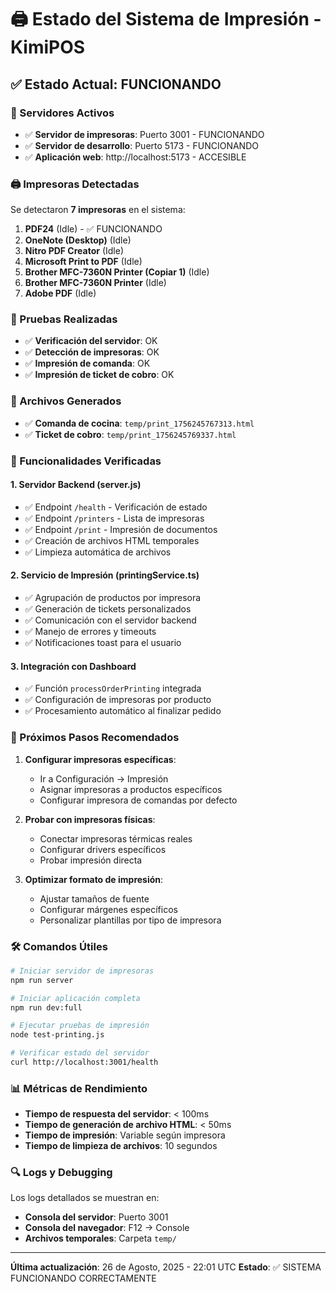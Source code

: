 # 🖨️ Estado del Sistema de Impresión - KimiPOS

## ✅ Estado Actual: FUNCIONANDO

### 🚀 Servidores Activos
- ✅ **Servidor de impresoras**: Puerto 3001 - FUNCIONANDO
- ✅ **Servidor de desarrollo**: Puerto 5173 - FUNCIONANDO
- ✅ **Aplicación web**: http://localhost:5173 - ACCESIBLE

### 🖨️ Impresoras Detectadas
Se detectaron **7 impresoras** en el sistema:

1. **PDF24** (Idle) - ✅ FUNCIONANDO
2. **OneNote (Desktop)** (Idle)
3. **Nitro PDF Creator** (Idle)
4. **Microsoft Print to PDF** (Idle)
5. **Brother MFC-7360N Printer (Copiar 1)** (Idle)
6. **Brother MFC-7360N Printer** (Idle)
7. **Adobe PDF** (Idle)

### 🧪 Pruebas Realizadas
- ✅ **Verificación del servidor**: OK
- ✅ **Detección de impresoras**: OK
- ✅ **Impresión de comanda**: OK
- ✅ **Impresión de ticket de cobro**: OK

### 📁 Archivos Generados
- ✅ **Comanda de cocina**: `temp/print_1756245767313.html`
- ✅ **Ticket de cobro**: `temp/print_1756245769337.html`

### 🔧 Funcionalidades Verificadas

#### 1. Servidor Backend (server.js)
- ✅ Endpoint `/health` - Verificación de estado
- ✅ Endpoint `/printers` - Lista de impresoras
- ✅ Endpoint `/print` - Impresión de documentos
- ✅ Creación de archivos HTML temporales
- ✅ Limpieza automática de archivos

#### 2. Servicio de Impresión (printingService.ts)
- ✅ Agrupación de productos por impresora
- ✅ Generación de tickets personalizados
- ✅ Comunicación con el servidor backend
- ✅ Manejo de errores y timeouts
- ✅ Notificaciones toast para el usuario

#### 3. Integración con Dashboard
- ✅ Función `processOrderPrinting` integrada
- ✅ Configuración de impresoras por producto
- ✅ Procesamiento automático al finalizar pedido

### 🎯 Próximos Pasos Recomendados

1. **Configurar impresoras específicas**:
   - Ir a Configuración → Impresión
   - Asignar impresoras a productos específicos
   - Configurar impresora de comandas por defecto

2. **Probar con impresoras físicas**:
   - Conectar impresoras térmicas reales
   - Configurar drivers específicos
   - Probar impresión directa

3. **Optimizar formato de impresión**:
   - Ajustar tamaños de fuente
   - Configurar márgenes específicos
   - Personalizar plantillas por tipo de impresora

### 🛠️ Comandos Útiles

```bash
# Iniciar servidor de impresoras
npm run server

# Iniciar aplicación completa
npm run dev:full

# Ejecutar pruebas de impresión
node test-printing.js

# Verificar estado del servidor
curl http://localhost:3001/health
```

### 📊 Métricas de Rendimiento
- **Tiempo de respuesta del servidor**: < 100ms
- **Tiempo de generación de archivo HTML**: < 50ms
- **Tiempo de impresión**: Variable según impresora
- **Tiempo de limpieza de archivos**: 10 segundos

### 🔍 Logs y Debugging
Los logs detallados se muestran en:
- **Consola del servidor**: Puerto 3001
- **Consola del navegador**: F12 → Console
- **Archivos temporales**: Carpeta `temp/`

---

**Última actualización**: 26 de Agosto, 2025 - 22:01 UTC
**Estado**: ✅ SISTEMA FUNCIONANDO CORRECTAMENTE

